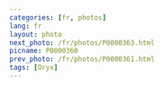 ```yaml
---
categories: [fr, photos]
lang: fr
layout: photo
next_photo: /fr/photos/P0000363.html
picname: P0000360
prev_photo: /fr/photos/P0000361.html
tags: [Oryx]
---
```

